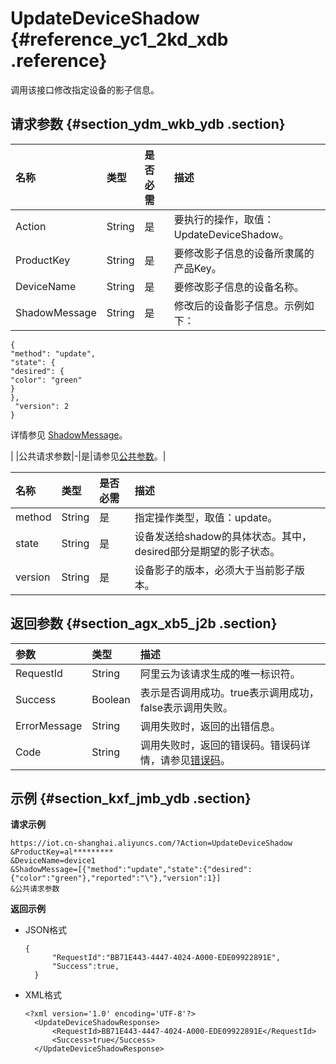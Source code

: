 # UpdateDeviceShadow {#reference_yc1_2kd_xdb .reference}

调用该接口修改指定设备的影子信息。

## 请求参数 {#section_ydm_wkb_ydb .section}

|名称|类型|是否必需|描述|
|:-|:-|:---|:-|
|Action|String|是|要执行的操作，取值：UpdateDeviceShadow。|
|ProductKey|String|是|要修改影子信息的设备所隶属的产品Key。|
|DeviceName|String|是|要修改影子信息的设备名称。|
|ShadowMessage|String|是| 修改后的设备影子信息。示例如下：

 ```
{
"method": "update",
"state": {
"desired": {
"color": "green"
}
},
  "version": 2
}
```

 详情参见 [ShadowMessage](intl.zh-CN/云端开发指南/云端API参考/设备影子/UpdateDeviceShadow.md#table_ry1_nlb_ydb)。

 |
|公共请求参数|-|是|请参见[公共参数](intl.zh-CN/云端开发指南/云端API参考/公共参数.md#)。|

|名称|类型|是否必需|描述|
|:-|:-|:---|:-|
|method|String|是|指定操作类型，取值：update。|
|state|String|是|设备发送给shadow的具体状态。其中，desired部分是期望的影子状态。|
|version|String|是|设备影子的版本，必须大于当前影子版本。|

## 返回参数 {#section_agx_xb5_j2b .section}

|参数|类型|描述|
|:-|:-|:-|
|RequestId|String|阿里云为该请求生成的唯一标识符。|
|Success|Boolean|表示是否调用成功。true表示调用成功，false表示调用失败。|
|ErrorMessage|String|调用失败时，返回的出错信息。|
|Code|String|调用失败时，返回的错误码。错误码详情，请参见[错误码](intl.zh-CN/云端开发指南/云端API参考/错误码.md#)。|

## 示例 {#section_kxf_jmb_ydb .section}

**请求示例**

```
https://iot.cn-shanghai.aliyuncs.com/?Action=UpdateDeviceShadow
&ProductKey=al*********
&DeviceName=device1
&ShadowMessage=[{"method":"update","state":{"desired":{"color":"green"},"reported":"\"},"version":1}]
&公共请求参数
```

**返回示例**

-   JSON格式

    ```
    {
          "RequestId":"BB71E443-4447-4024-A000-EDE09922891E",
          "Success":true,
      }
    ```

-   XML格式

    ```
    <?xml version='1.0' encoding='UTF-8'?>
      <UpdateDeviceShadowResponse>
          <RequestId>BB71E443-4447-4024-A000-EDE09922891E</RequestId>
          <Success>true</Success>
      </UpdateDeviceShadowResponse>
    ```


